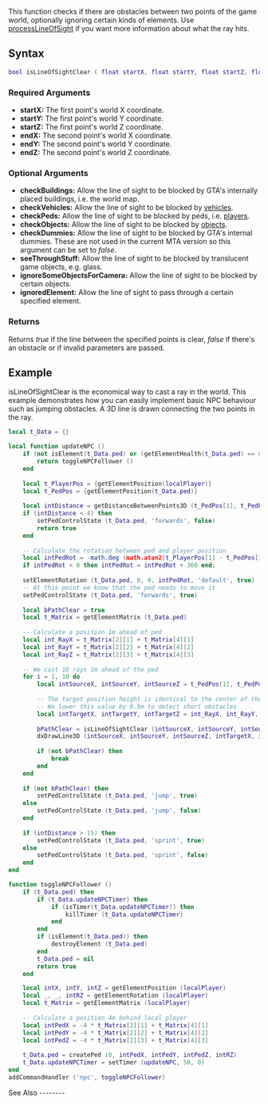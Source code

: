 This function checks if there are obstacles between two points of the game world, optionally ignoring certain kinds of elements. Use [processLineOfSight](/docs/processLineOfSight.md "wikilink") if you want more information about what the ray hits.

Syntax
------

``` lua
bool isLineOfSightClear ( float startX, float startY, float startZ, float endX, float endY, float endZ, [ bool checkBuildings = true, bool checkVehicles = true, bool checkPeds = true, bool checkObjects = true, bool checkDummies = true, bool seeThroughStuff = false, bool ignoreSomeObjectsForCamera = false, element ignoredElement = nil ] )
```

### Required Arguments

-   **startX:** The first point's world X coordinate.
-   **startY:** The first point's world Y coordinate.
-   **startZ:** The first point's world Z coordinate.
-   **endX:** The second point's world X coordinate.
-   **endY:** The second point's world Y coordinate.
-   **endZ:** The second point's world Z coordinate.

### Optional Arguments

-   **checkBuildings:** Allow the line of sight to be blocked by GTA's internally placed buildings, i.e. the world map.
-   **checkVehicles:** Allow the line of sight to be blocked by [vehicles](/docs/Vehicle.md "wikilink").
-   **checkPeds:** Allow the line of sight to be blocked by peds, i.e. [players](/docs/Player.md "wikilink").
-   **checkObjects:** Allow the line of sight to be blocked by [objects](/docs/Object.md "wikilink").
-   **checkDummies:** Allow the line of sight to be blocked by GTA's internal dummies. These are not used in the current MTA version so this argument can be set to *false*.
-   **seeThroughStuff:** Allow the line of sight to be blocked by translucent game objects, e.g. glass.
-   **ignoreSomeObjectsForCamera:** Allow the line of sight to be blocked by certain objects.
-   **ignoredElement:** Allow the line of sight to pass through a certain specified element.

### Returns

Returns *true* if the line between the specified points is clear, *false* if there's an obstacle or if invalid parameters are passed.

Example
-------

<section name="Client" class="client" show="false">
isLineOfSightClear is the economical way to cast a ray in the world. This example demonstrates how you can easily implement basic NPC behaviour such as jumping obstacles. A 3D line is drawn connecting the two points in the ray.

``` lua
local t_Data = {}

local function updateNPC ()
    if (not isElement(t_Data.ped) or (getElementHealth(t_Data.ped) == 0)) then
        return toggleNPCFollower ()
    end
    
    local t_PlayerPos = {getElementPosition(localPlayer)}
    local t_PedPos = {getElementPosition(t_Data.ped)}
    
    local intDistance = getDistanceBetweenPoints3D (t_PedPos[1], t_PedPos[2], t_PedPos[3], unpack(t_PlayerPos))
    if (intDistance < 4) then
        setPedControlState (t_Data.ped, 'forwards', false)
        return true
    end
    
    -- Calculate the rotation between ped and player position
    local intPedRot = -math.deg (math.atan2(t_PlayerPos[1] - t_PedPos[1], t_PlayerPos[2] - t_PedPos[2]))
    if intPedRot < 0 then intPedRot = intPedRot + 360 end;
    
    setElementRotation (t_Data.ped, 0, 0, intPedRot, 'default', true)
    -- At this point we know that the ped needs to move it
    setPedControlState (t_Data.ped, 'forwards', true)
    
    local bPathClear = true
    local t_Matrix = getElementMatrix (t_Data.ped)
    
    -- Calculate a position 1m ahead of ped
    local int_RayX = t_Matrix[2][1] + t_Matrix[4][1]
    local int_RayY = t_Matrix[2][2] + t_Matrix[4][2]
    local int_RayZ = t_Matrix[2][3] + t_Matrix[4][3]
    
    -- We cast 10 rays 1m ahead of the ped
    for i = 1, 10 do
        local intSourceX, intSourceY, intSourceZ = t_PedPos[1], t_PedPos[2], t_PedPos[3]
        
        -- The target position height is identical to the center of the ped (1m above ground) 
        -- We lower this value by 0.5m to detect short obstacles
        local intTargetX, intTargetY, intTargetZ = int_RayX, int_RayY, int_RayZ - 0.5 + i*0.2
        
        bPathClear = isLineOfSightClear (intSourceX, intSourceY, intSourceZ, intTargetX, intTargetY, intTargetZ, true, true, false, true)
        dxDrawLine3D (intSourceX, intSourceY, intSourceZ, intTargetX, intTargetY, intTargetZ, bPathClear and tocolor(255,255,255,255) or tocolor(255,0,0,255))
        
        if (not bPathClear) then
            break
        end
    end
    
    if (not bPathClear) then
        setPedControlState (t_Data.ped, 'jump', true)
    else
        setPedControlState (t_Data.ped, 'jump', false)
    end
    
    if (intDistance > 15) then
        setPedControlState (t_Data.ped, 'sprint', true)
    else
        setPedControlState (t_Data.ped, 'sprint', false)
    end
end

function toggleNPCFollower ()
    if (t_Data.ped) then
        if (t_Data.updateNPCTimer) then
            if (isTimer(t_Data.updateNPCTimer)) then
                killTimer (t_Data.updateNPCTimer)
            end
        end
        if (isElement(t_Data.ped)) then
            destroyElement (t_Data.ped)
        end
        t_Data.ped = nil
        return true
    end

    local intX, intY, intZ = getElementPosition (localPlayer)
    local _, _, intRZ = getElementRotation (localPlayer)
    local t_Matrix = getElementMatrix (localPlayer)
    
    -- Calculate a position 4m behind local player
    local intPedX = -4 * t_Matrix[2][1] + t_Matrix[4][1]
    local intPedY = -4 * t_Matrix[2][2] + t_Matrix[4][2]
    local intPedZ = -4 * t_Matrix[2][3] + t_Matrix[4][3]
    
    t_Data.ped = createPed (0, intPedX, intPedY, intPedZ, intRZ)
    t_Data.updateNPCTimer = setTimer (updateNPC, 50, 0)
end
addCommandHandler ('npc', toggleNPCFollower)
```

</section>
See Also
--------
